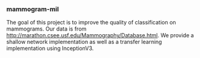 ### mammogram-mil

The goal of this project is to improve the quality of classification on mammograms. Our data is from http://marathon.csee.usf.edu/Mammography/Database.html. We provide a shallow network implementation as well as a transfer learning implementation using InceptionV3.
